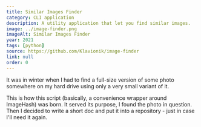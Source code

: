 ```yaml
---
title: Similar Images Finder
category: CLI application
description: A utility application that let you find similar images.
image: ../image-finder.png
imageAlt: Similar Images Finder
year: 2021
tags: [python]
source: https://github.com/Klavionik/image-finder
link: null
order: 0
---
```


It was in winter when I had to find a full-size version of some photo somewhere on my 
hard drive using only a very small variant of it.

This is how this script (basically, a convenience wrapper around ImageHash) was born. 
It served its purpose, I found the photo in question. Then I decided to write a short doc 
and put it into a repository - just in case I'll need it again. 
